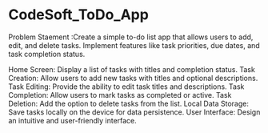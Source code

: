 # CodeSoft_ToDo_App

Problem Staement :Create a simple to-do list app that allows users to add, edit, and delete tasks.
                  Implement features like task priorities, due dates, and task completion status.

 
Home Screen: Display a list of tasks with titles and completion status.
Task Creation: Allow users to add new tasks with titles and optional descriptions.
Task Editing: Provide the ability to edit task titles and descriptions.
Task Completion: Allow users to mark tasks as completed or active.
Task Deletion: Add the option to delete tasks from the list.
Local Data Storage: Save tasks locally on the device for data persistence. 
User Interface: Design an intuitive and user-friendly interface.
